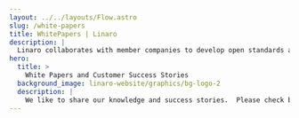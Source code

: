 ```yaml
---
layout: ../../layouts/Flow.astro
slug: /white-papers
title: WhitePapers | Linaro
description: |
  Linaro collaborates with member companies to develop open standards and interfaces that accelerate and secure the deployment of Automotive, IoT, and Edge solutions. Join us in revolutionizing the way we drive innovation at the edge.
hero:
  title: >
    White Papers and Customer Success Stories
  background_image: linaro-website/graphics/bg-logo-2
  description: |
    We like to share our knowledge and success stories.  Please check back to the page regularly to read our latest insights on various industry trends and technologies.
---
```

